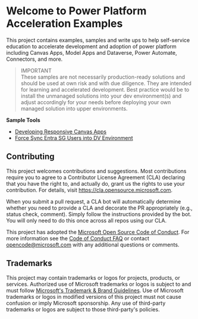 # Welcome to Power Platform Acceleration Examples

This project contains examples, samples and write ups to help self-service education to accelerate development and adoption of power platform including Canvas Apps, Model Apps and Dataverse, Power Automate, Connectors, and more.

> IMPORTANT <br>
> These samples are not necessarily production-ready solutions and should be used at own risk and with due diligence. They are intended for learning and accelerated development. Best practice would be to install the unmanaged solutions into your dev environment(s) and adjust accordingly for your needs before deploying your own managed solution into upper environments.

**Sample Tools**
* [Developing Responsive Canvas Apps](/ResponsiveCanvas.md)
* [Force Sync Entra SG Users into DV Environment](/Force%20Sync%20Entra%20SG%20Users%20into%20DV%20Environment.md)

## Contributing

This project welcomes contributions and suggestions.  Most contributions require you to agree to a
Contributor License Agreement (CLA) declaring that you have the right to, and actually do, grant us
the rights to use your contribution. For details, visit https://cla.opensource.microsoft.com.

When you submit a pull request, a CLA bot will automatically determine whether you need to provide
a CLA and decorate the PR appropriately (e.g., status check, comment). Simply follow the instructions
provided by the bot. You will only need to do this once across all repos using our CLA.

This project has adopted the [Microsoft Open Source Code of Conduct](https://opensource.microsoft.com/codeofconduct/).
For more information see the [Code of Conduct FAQ](https://opensource.microsoft.com/codeofconduct/faq/) or
contact [opencode@microsoft.com](mailto:opencode@microsoft.com) with any additional questions or comments.

## Trademarks

This project may contain trademarks or logos for projects, products, or services. Authorized use of Microsoft 
trademarks or logos is subject to and must follow 
[Microsoft's Trademark & Brand Guidelines](https://www.microsoft.com/en-us/legal/intellectualproperty/trademarks/usage/general).
Use of Microsoft trademarks or logos in modified versions of this project must not cause confusion or imply Microsoft sponsorship.
Any use of third-party trademarks or logos are subject to those third-party's policies.
